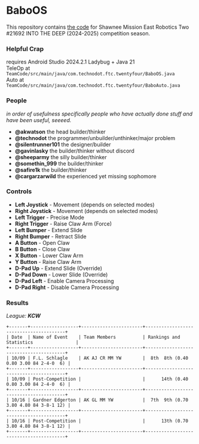 # BaboOS

This repository contains [the code](https://github.com/TechDudie/BaboOS/tree/main/TeamCode/src/main/java/com/technodot/ftc/twentyfour) for Shawnee Mission East Robotics Two #21692 INTO THE DEEP (2024-2025) competition season.

### Helpful Crap

requires Android Studio 2024.2.1 Ladybug + Java 21<br>
TeleOp at `TeamCode/src/main/java/com.technodot.ftc.twentyfour/BaboOS.java`<br>
Auto at `TeamCode/src/main/java/com.technodot.ftc.twentyfour/BaboAuto.java`<br>

### People
*in order of usefulness*
*specifically people who have actually done stuff and have been useful, seeeed.*

- **@akwatson** the head builder/thinker
- **@technodot** the programmer/unbuilder/unthinker/major problem
- **@silentrunner101** the designer/builder
- **@gavinlasky** the builder/thinker without discord
- **@sheeparmy** the silly builder/thinker
- **@somethin_999** the builder/thinker
- **@safire1k** the builder/thinker
- **@cargarzarwild** the experienced yet missing sophomore

### Controls

- **Left Joystick** - Movement (depends on selected modes)
- **Right Joystick** - Movement (depends on selected modes)
- **Left Trigger** - Precise Mode
- **Right Trigger** - Raise Claw Arm (Force)
- **Left Bumper** - Extend Slide
- **Right Bumper** - Retract Slide
- **A Button** - Open Claw
- **B Button** - Close Claw
- **X Button** - Lower Claw Arm
- **Y Button** - Raise Claw Arm
- **D-Pad Up** - Extend Slide (Override)
- **D-Pad Down** - Lower Slide (Override)
- **D-Pad Left** - Enable Camera Processing
- **D-Pad Right** - Disable Camera Processing

### Results
*League: **KCW***
```
+-------+------------------+-----------------------+----------------------------------------+
| Date  | Name of Event    | Team Members          | Rankings and Statistics                |
+-------+------------------+-----------------------+----------------------------------------+
| 10/09 | F.L. Schlagle    | AK AJ CR MM YW        |  8th  8th (0.40 0.80 3.00 84 2-4-0  6) |
+-------+------------------+-----------------------+----------------------------------------+
| 10/09 | Post-Competition |                       |      14th (0.40 0.80 3.00 84 2-4-0  6) |
+-------+------------------+-----------------------+----------------------------------------+
| 10/16 | Gardner Edgerton | AK GL MM YW           |  7th  9th (0.70 3.80 4.80 84 3-8-1 12) |
+-------+------------------+-----------------------+----------------------------------------+
| 10/16 | Post-Competition |                       |      13th (0.70 3.80 4.80 84 3-8-1 12) |
+-------+------------------+-----------------------+----------------------------------------+
```

